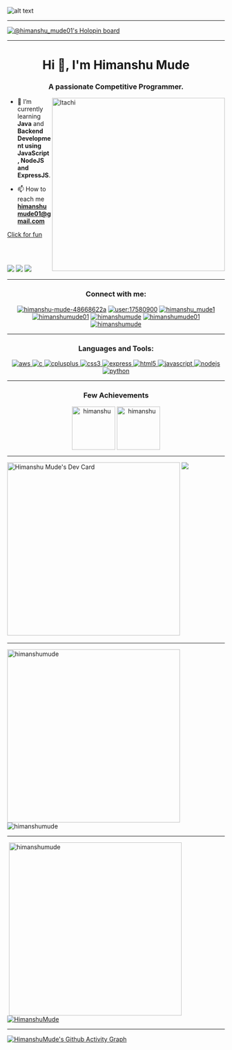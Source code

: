 ![alt text](https://res.cloudinary.com/practicaldev/image/fetch/s--YTgsVTF7--/c_imagga_scale,f_auto,fl_progressive,h_420,q_auto,w_1000/https://dev-to-uploads.s3.amazonaws.com/i/6vnsxy7g486k12yp4bhd.jpg)
<hr>

[![@himanshu_mude01's Holopin board](https://holopin.me/himanshu_mude01)](https://holopin.io/@himanshu_mude01)

<hr>
<h1 align="center">Hi 👋, I'm Himanshu Mude</h1>
<h3 align="center">A passionate Competitive Programmer.</h3>

<img align="right" alt="Itachi" width="400" src="https://www.icegif.com/wp-content/uploads/itachi-icegif.gif">

- 🌱 I’m currently learning **Java** and **Backend Development using JavaScript, NodeJS and ExpressJS**. 

- 📫 How to reach me **himanshumude01@gmail.com**

<a href="https://youtu.be/dQw4w9WgXcQ">Click for fun </a>

<br>
<br>

![](https://komarev.com/ghpvc/?username=HimanshuMude&style=plastic)
![](https://img.shields.io/badge/Linux-FCC624?style=for-the-badge&logo=linux&logoColor=black&style=plastic)
![](https://img.shields.io/badge/Windows-0078D6?style=for-the-badge&logo=windows&logoColor=white&style=plastic)

<hr>
<h3 align="center">Connect with me:</h3>
<p align="center">
<a href="https://linkedin.com/in/himanshu-mude-48668622a" target="blank"><img src="https://img.shields.io/badge/LinkedIn-0077B5?style=for-the-badge&logo=linkedin&logoColor=white&style=plastic" alt="himanshu-mude-48668622a"  /></a> <a href="https://stackoverflow.com/users/user:17580900" target="blank"><img src="https://img.shields.io/badge/Stack_Overflow-FE7A16?style=for-the-badge&logo=stack-overflow&logoColor=white&style=plastic" alt="user:17580900"  /></a> <a href="https://www.codechef.com/users/himanshu_mude1" target="blank"><img src="https://img.shields.io/badge/-CodeChef-5B4638?style=for-the-badge&logo=CodeChef&logoColor=white&style=plastic" alt="himanshu_mude1"  /></a> <a href="https://www.hackerrank.com/himanshumude01" target="blank"><img src="https://img.shields.io/badge/-Hackerrank-2EC866?style=for-the-badge&logo=HackerRank&logoColor=white&style=plastic" alt="himanshumude01"  /></a> <a href="https://codeforces.com/profile/himanshumude" target="blank"><img src="https://img.shields.io/badge/Codeforces-445f9d?style=for-the-badge&logo=Codeforces&logoColor=white&style=plastic" alt="himanshumude"  /></a> <a href="https://www.leetcode.com/himanshumude01" target="blank"><img src="https://img.shields.io/badge/-LeetCode-FFA116?style=for-the-badge&logo=LeetCode&logoColor=black&style=plastic" alt="himanshumude01"  /></a> <a href="https://dev.to/himanshumude" target="blank"><img src="https://img.shields.io/badge/dev.to-0A0A0A?style=for-the-badge&logo=devdotto&logoColor=white&style=plastic" alt="himanshumude"  /></a>
</p>

<hr>


<h3 align="center">Languages and Tools:</h3>

<p align="center"> <a href="https://aws.amazon.com" target="_blank" rel="noreferrer"> <img src="https://img.shields.io/badge/Amazon_AWS-232F3E?style=for-the-badge&logo=amazon-aws&logoColor=white&style=plastic" alt="aws" /> </a> <a href="https://www.cprogramming.com/" target="_blank" rel="noreferrer"> <img src="https://img.shields.io/badge/C-00599C?style=for-the-badge&logo=c&logoColor=white&style=plastic" alt="c" /> </a> <a href="https://www.w3schools.com/cpp/" target="_blank" rel="noreferrer"> <img src="https://img.shields.io/badge/C%2B%2B-00599C?style=for-the-badge&logo=c%2B%2B&logoColor=white&style=plastic" alt="cplusplus"/> </a> <a href="https://www.w3schools.com/css/" target="_blank" rel="noreferrer"> <img src="https://img.shields.io/badge/CSS-239120?&style=for-the-badge&logo=css3&logoColor=white&style=plastic" alt="css3"/> </a> <a href="https://expressjs.com" target="_blank" rel="noreferrer"> <img src="https://img.shields.io/badge/Express.js-404D59?style=for-the-badge&style=plastic" alt="express"/> </a> <a href="https://www.w3.org/html/" target="_blank" rel="noreferrer"> <img src="https://img.shields.io/badge/HTML-239120?style=for-the-badge&logo=html5&logoColor=white&style=plastic" alt="html5" /> </a> <a href="https://developer.mozilla.org/en-US/docs/Web/JavaScript" target="_blank" rel="noreferrer"> <img src="https://img.shields.io/badge/JavaScript-F7DF1E?style=for-the-badge&logo=JavaScript&logoColor=white&style=plastic" alt="javascript" /> </a> <a href="https://nodejs.org" target="_blank" rel="noreferrer"> <img src="https://img.shields.io/badge/Node.js-43853D?style=for-the-badge&logo=node.js&logoColor=white&style=plastic" alt="nodejs"/> </a> <a href="https://www.python.org" target="_blank" rel="noreferrer"> <img src="https://img.shields.io/badge/Python-3776AB?style=for-the-badge&logo=python&logoColor=white&style=plastic" alt="python" /> </a> 
  
<!-- <a href="https://unity.com/" target="_blank" rel="noreferrer"> <img src="https://www.vectorlogo.zone/logos/unity3d/unity3d-icon.svg" alt="unity" width="40" height="40"/> </a>  -->
  <!-- <a href="https://git-scm.com/" target="_blank" rel="noreferrer"> <img src="https://www.vectorlogo.zone/logos/git-scm/git-scm-icon.svg" alt="git" width="40" height="40"/> </a>  -->
    
<!-- <a href="https://www.linux.org/" target="_blank" rel="noreferrer"> <img src="https://raw.githubusercontent.com/devicons/devicon/master/icons/linux/linux-original.svg" alt="linux" width="40" height="40"/> </a>  -->

</p>
<!-- https://leetcard.jacoblin.cool/himanshumude01?theme=dark&font=Nunito&ext=heatmap -->

<hr>

<!-- Badges  -->
<h3 align="center">Few Achievements</h3>
<p align="center">
<!-- 100 Days Batch 2022 -->
<a href=https://leetcode.com/himanshumude01/" target="_blank"><img align="center" src="https://leetcode.com/static/images/badges/2022/gif/2022-annual-100.gif" alt="himanshu" height="100" width="100" /></a>
<!-- Data Structure I Badge -->
<a href="https://leetcode.com/himanshumude01/" target="_blank"><img align="center" src="https://leetcode.com/static/images/badges/2022/gif/2022-12.gif" alt="himanshu" height="100" width="100" /></a>
</p>

<hr>

<p float="left">
  <a href="https://app.daily.dev/h1mu"><img src="https://api.daily.dev/devcards/6e3422f4b1a445e49cf9f4c459ab149c.png?r=634" width="400" alt="Himanshu Mude's Dev Card"/></a>
<img  align=top flex-grow=1 src="https://leetcard.jacoblin.cool/himanshumude01?theme=dark&font=Nunito&ext=heatmap" />
</p>

<hr>

<p> 
<img align="left" src="https://github-readme-stats.vercel.app/api/top-langs?username=himanshumude&show_icons=true&theme=radical&locale=en&layout=compact" alt="himanshumude"  width=400px/>
  <img align="center" src="https://github-readme-streak-stats.herokuapp.com/?user=himanshumude&theme=radical" alt="himanshumude" />
</p>

<hr>

<p>&nbsp;<img align="top" src="https://github-readme-stats.vercel.app/api?username=himanshumude&show_icons=true&theme=radical&locale=en" alt="himanshumude" flex-grow=1 width= 400px />
<a href="https://github.com/ryo-ma/github-profile-trophy"><img src="https://github-profile-trophy.vercel.app/?username=HimanshuMude&theme=radical&margin-h=30&margin-w=30&column=3&no-bg=true" alt="HimanshuMude" /></a> 
</p>

<hr>

[![HimanshuMude's Github Activity Graph](https://github-readme-activity-graph.cyclic.app/graph?username=HimanshuMude&bg_color=0d1117&color=ff10f0&line=ff00ae&point=ffffff&area=true&hide_border=true)](https://github.com/ashutosh00710/github-readme-activity-graph)
